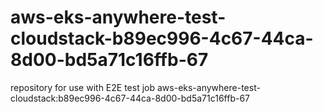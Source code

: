 # aws-eks-anywhere-test-cloudstack-b89ec996-4c67-44ca-8d00-bd5a71c16ffb-67
repository for use with E2E test job aws-eks-anywhere-test-cloudstack:b89ec996-4c67-44ca-8d00-bd5a71c16ffb-67
